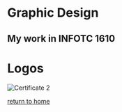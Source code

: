 # Graphic Design

## My work in INFOTC 1610

# Logos



![Certificate 2](https://www.creativecertificates.com/wp-content/uploads/2014/03/certificate-of-excellence.jpg)

[return to home](./README.md)

